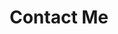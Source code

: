---
layout: article
title: Contact Me 
header:
  theme: 
  background: 'linear-gradient(135deg, rgb(34, 139, 87), rgb(139, 34, 139))'
article_header:
  type: overlay
  theme: 
  background_color: '#203028'
  background_image:
    gradient: 'linear-gradient(135deg, rgba(34, 139, 87 , .4), rgba(139, 34, 139, .4))'
    src: /docs/assets/images/cover3.jpg
---